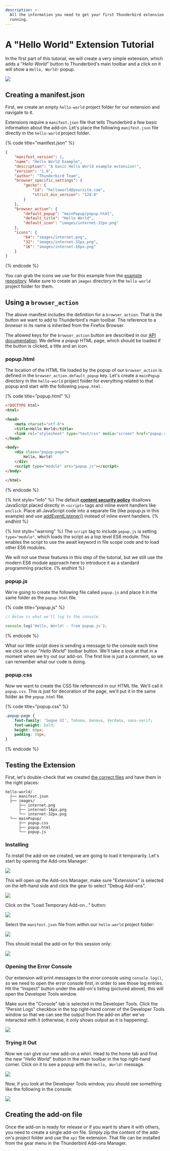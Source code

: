 ```yaml
---
description: >-
  All the information you need to get your first Thunderbird extension up and
  running.
---
```


# A "Hello World" Extension Tutorial

In the first part of this tutorial, we will create a very simple extension, which adds a "_Hello World_" button to Thunderbird's main toolbar and a click on it will show a `Hello, World!` popup.

![](../../.gitbook/assets/guide001.png)

## Creating a manifest.json

First, we create an empty `hello-world` project folder for our extension and navigate to it.

Extensions require a `manifest.json` file that tells Thunderbird a few basic information about the add-on. Let's place the following `manifest.json` file directly in the `hello-world` project folder.

{% code title="manifest.json" %}
```json
{
    "manifest_version": 2,
    "name": "Hello World Example",
    "description": "A basic Hello World example extension!",
    "version": "1.0",
    "author": "Thunderbird Team",
    "browser_specific_settings": {
        "gecko": {
            "id": "helloworld@yoursite.com",
            "strict_min_version": "128.0"
        }
    },
    "browser_action": {
        "default_popup": "mainPopup/popup.html",
        "default_title": "Hello World",
        "default_icon": "images/internet-32px.png"
    },
    "icons": {
        "64": "images/internet.png",
        "32": "images/internet-32px.png",
        "16": "images/internet-16px.png"
    }
}
```
{% endcode %}

You can grab the icons we use for this example from the [example repository](https://github.com/thunderbird/webext-examples/tree/master/hello-world/images). Make sure to create an `images` directory in the `hello-world` project folder for them.

## Using a `browser_action`

The above manifest includes the definition for a `browser_action`. That is the button we want to add to Thunderbird's main toolbar. The reference to a _browser_ in its name is inherited from the Firefox Browser.

The allowed keys for the `browser_action` button are described in our [API documentation](https://webextension-api.thunderbird.net/release-mv2/browserAction.html). We define a popup HTML page, which should be loaded if the button is clicked, a title and an icon.

### popup.html

The location of the HTML file loaded by the popup of our `browser_action` is defined in the `browser_action.default_popup` key. Let's create a `mainPopup` directory in the `hello-world` project folder for everything related to that popup and start with the following `popup.html` .

{% code title="popup.html" %}
```html
<!DOCTYPE html>
<html>

<head>
    <meta charset="utf-8">
    <title>Hello World</title>
    <link rel="stylesheet" type="text/css" media="screen" href="popup.css">
</head>

<body>
    <div class="popup-page">
        Hello, World!
    </div>
    <script type="module" src="popup.js"></script>
</body>

</html>
```
{% endcode %}

{% hint style="info" %}
The default [**content security policy**](https://developer.mozilla.org/en-US/docs/Mozilla/Add-ons/WebExtensions/Content\_Security\_Policy#Inline\_JavaScript) disallows JavaScript placed directly in `<script>` tags and inline event handlers like `onclick`. Place all JavaScript code into a separate file (like popup.js in this example) and use [addEventListener()](https://developer.mozilla.org/de/docs/Web/API/EventTarget/addEventListener) instead of inline event handlers.
{% endhint %}

{% hint style="warning" %}
The `script` tag to include `popup.js` is setting `type="module"`, which loads the script as a top level ES6 module. This enables the script to use the await keyword in file scope code and to load other ES6 modules.

We will not use these features in this step of the tutorial, but we still use the modern ES6 module approach here to introduce it as a standard programming practice.
{% endhint %}

### popup.js

We're going to create the following file called `popup.js` and place it in the same folder as the `popup.html` file.

{% code title="popup.js" %}
```javascript
// Below is what we'll log to the console.

console.log('Hello, World! - from popup.js');
```
{% endcode %}

What our little script does is sending a message to the console each time we click on our "_Hello World_" toolbar button. We'll take a look at that in a moment when we try out our add-on. The first line is just a comment, so we can remember what our code is doing.

### popup.css

Now we want to create the CSS file referenced in our HTML file. We'll call it `popup.css`. This is just for decoration of the page, we'll put it in the same folder as the `popup.html` file.

{% code title="popup.css" %}
```css
.popup-page {
    font-family: 'Segoe UI', Tahoma, Geneva, Verdana, sans-serif;
    font-weight: bold;
    height: 60px;
    padding: 10px;
}
```
{% endcode %}

## Testing the Extension

First, let's double-check that we created [the correct files](https://github.com/thunderbird/webext-examples/commit/230eba3fd9f5c633cb30c0a83d5500e532c283c4?diff=unified?diff=unified) and have them in the right places:

```
hello-world/
  ├── manifest.json
  ├── images/
      ├── internet.png
      ├── internet-16px.png
      └── internet-32px.png
  └── mainPopup/
      ├── popup.css
      ├── popup.html
      └── popup.js
```

### Installing

To install the add-on we created, we are going to load it temporarily. Let's start by opening the Add-ons Manager:

![](../../.gitbook/assets/guide002.png)

This will open up the Add-ons Manager, make sure "Extensions" is selected on the left-hand side and click the gear to select "Debug Add-ons".

![](../../.gitbook/assets/guide003.png)

Click on the "Load Temporary Add-on..." button:

![](../../.gitbook/assets/guide004.png)

Select the `manifest.json` file from within our `hello-world` project folder:

![](../../.gitbook/assets/hello-word-load.png)

This should install the add-on for this session only:

![](../../.gitbook/assets/guide005.png)

### Opening the Error Console

Our extension will print messages to the error console using `console.log()`, so we need to open the error console first, in order to see those log entries. Hit the "Inspect" button under the add-on's listing (pictured above), this will open the Developer Tools window.

Make sure the "Console" tab is selected in the Developer Tools. Click the "Persist Logs" checkbox in the top right-hand corner of the Developer Tools window so that we can see the output from the add-on after we've interacted with it (otherwise, it only shows output as it is happening).

![](../../.gitbook/assets/guide006.png)

### Trying it Out

Now we can give our new add-on a whirl. Head to the home tab and find the new "_Hello World_" button in the main toolbar in the top right-hand corner. Click on it to see a popup with the `Hello, World!` message.

![](../../.gitbook/assets/guide001.png)

Now, if you look at the Developer Tools window, you should see something like the following in the console:

![](../../.gitbook/assets/guide007.png)

## Creating the add-on file

Once the add-on is ready for release or if you want to share it with others, you need to create a single add-on file. Simply zip the content of the add-on's project folder and use the `xpi` file extension. That file can be installed from the gear menu in the Thunderbird Add-ons Manager.
